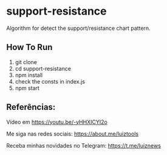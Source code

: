 # support-resistance

Algorithm for detect the support/resistance chart pattern.

## How To Run

1. git clone
2. cd support-resistance
3. npm install
4. check the consts in index.js
5. npm start

## Referências:

Vídeo em https://youtu.be/-yHHXICYI2o

Me siga nas redes sociais: https://about.me/luiztools

Receba minhas novidades no Telegram: https://t.me/luiznews